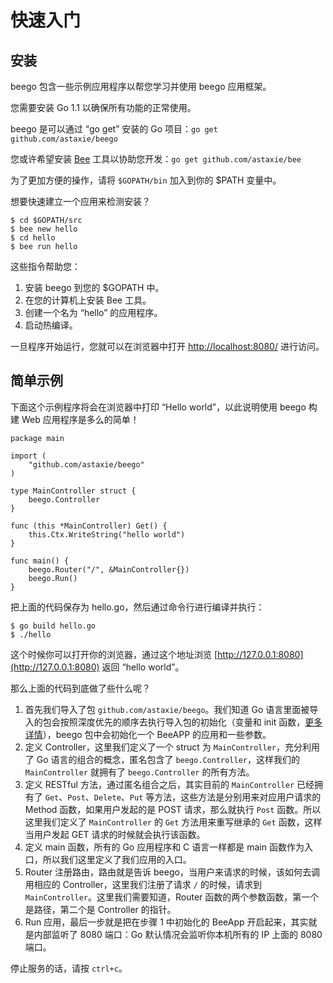 # 快速入门

## 安装

beego 包含一些示例应用程序以帮您学习并使用 beego 应用框架。

您需要安装 Go 1.1 以确保所有功能的正常使用。

beego 是可以通过 “go get” 安装的 Go 项目：`go get github.com/astaxie/beego`

您或许希望安装 [Bee](/docs/Reference_BeeTool) 工具以协助您开发：`go get github.com/astaxie/bee`

为了更加方便的操作，请将 `$GOPATH/bin` 加入到你的 $PATH 变量中。

想要快速建立一个应用来检测安装？

	$ cd $GOPATH/src
	$ bee new hello
	$ cd hello
	$ bee run hello

这些指令帮助您：

1. 安装 beego 到您的 $GOPATH 中。
2. 在您的计算机上安装 Bee 工具。
3. 创建一个名为 “hello” 的应用程序。
4. 启动热编译。

一旦程序开始运行，您就可以在浏览器中打开 [http://localhost:8080/](http://localhost:8080/) 进行访问。

## 简单示例

下面这个示例程序将会在浏览器中打印 “Hello world”，以此说明使用 beego 构建 Web 应用程序是多么的简单！

	package main
	
	import (
		"github.com/astaxie/beego"
	)
	
	type MainController struct {
		beego.Controller
	}
	
	func (this *MainController) Get() {
		this.Ctx.WriteString("hello world")
	}
	
	func main() {
		beego.Router("/", &MainController{})
		beego.Run()
	}

把上面的代码保存为 hello.go，然后通过命令行进行编译并执行：

	$ go build hello.go
	$ ./hello

这个时候你可以打开你的浏览器，通过这个地址浏览 [http://127.0.0.1:8080](http://127.0.0.1:8080) 返回 “hello world”。

那么上面的代码到底做了些什么呢？

1. 首先我们导入了包 `github.com/astaxie/beego`。我们知道 Go 语言里面被导入的包会按照深度优先的顺序去执行导入包的初始化（变量和 init 函数，[更多详情](https://github.com/astaxie/build-web-application-with-golang/blob/master/ebook/02.3.md#maininit)），beego 包中会初始化一个 BeeAPP 的应用和一些参数。
2. 定义 Controller，这里我们定义了一个 struct 为 `MainController`，充分利用了 Go 语言的组合的概念，匿名包含了 `beego.Controller`，这样我们的 `MainController` 就拥有了 `beego.Controller` 的所有方法。
3. 定义 RESTful 方法，通过匿名组合之后，其实目前的 `MainController` 已经拥有了 `Get`、`Post`、`Delete`、`Put` 等方法，这些方法是分别用来对应用户请求的 Method 函数，如果用户发起的是 POST 请求，那么就执行 `Post` 函数。所以这里我们定义了 `MainController` 的 `Get` 方法用来重写继承的 `Get` 函数，这样当用户发起 GET 请求的时候就会执行该函数。
4. 定义 main 函数，所有的 Go 应用程序和 C 语言一样都是 main 函数作为入口，所以我们这里定义了我们应用的入口。
5. Router 注册路由，路由就是告诉 beego，当用户来请求的时候，该如何去调用相应的 Controller，这里我们注册了请求 `/` 的时候，请求到 `MainController`。这里我们需要知道，Router 函数的两个参数函数，第一个是路径，第二个是 Controller 的指针。
6. Run 应用，最后一步就是把在步骤 1 中初始化的 BeeApp 开启起来，其实就是内部监听了 8080 端口：Go 默认情况会监听你本机所有的 IP 上面的 8080 端口。

停止服务的话，请按 `ctrl+c`。
